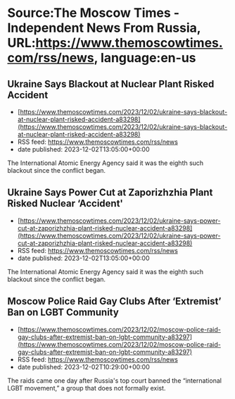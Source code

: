 # Source:The Moscow Times - Independent News From Russia, URL:https://www.themoscowtimes.com/rss/news, language:en-us

## Ukraine Says Blackout at Nuclear Plant Risked Accident
 - [https://www.themoscowtimes.com/2023/12/02/ukraine-says-blackout-at-nuclear-plant-risked-accident-a83298](https://www.themoscowtimes.com/2023/12/02/ukraine-says-blackout-at-nuclear-plant-risked-accident-a83298)
 - RSS feed: https://www.themoscowtimes.com/rss/news
 - date published: 2023-12-02T13:05:00+00:00

The International Atomic Energy Agency said it was the eighth such blackout since the conflict began.

## Ukraine Says Power Cut at Zaporizhzhia Plant Risked Nuclear ‘Accident'
 - [https://www.themoscowtimes.com/2023/12/02/ukraine-says-power-cut-at-zaporizhzhia-plant-risked-nuclear-accident-a83298](https://www.themoscowtimes.com/2023/12/02/ukraine-says-power-cut-at-zaporizhzhia-plant-risked-nuclear-accident-a83298)
 - RSS feed: https://www.themoscowtimes.com/rss/news
 - date published: 2023-12-02T13:05:00+00:00

The International Atomic Energy Agency said it was the eighth such blackout since the conflict began.

## Moscow Police Raid Gay Clubs After ‘Extremist’ Ban on LGBT Community
 - [https://www.themoscowtimes.com/2023/12/02/moscow-police-raid-gay-clubs-after-extremist-ban-on-lgbt-community-a83297](https://www.themoscowtimes.com/2023/12/02/moscow-police-raid-gay-clubs-after-extremist-ban-on-lgbt-community-a83297)
 - RSS feed: https://www.themoscowtimes.com/rss/news
 - date published: 2023-12-02T10:29:00+00:00

The raids came one day after Russia's top court banned the “international LGBT movement,” a group that does not formally exist.

